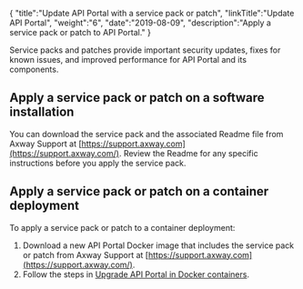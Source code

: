 {
    "title":"Update API Portal with a service pack or patch",
    "linkTitle":"Update API Portal",
    "weight":"6",
    "date":"2019-08-09",
    "description":"Apply a service pack or patch to API Portal."
}

Service packs and patches provide important security updates, fixes for known issues, and improved performance for API Portal and its components.

## Apply a service pack or patch on a software installation

You can download the service pack and the associated Readme file from Axway Support at [https://support.axway.com](https://support.axway.com/). Review the Readme for any specific instructions before you apply the service pack.

## Apply a service pack or patch on a container deployment

To apply a service pack or patch to a container deployment:

1. Download a new API Portal Docker image that includes the service pack or patch from Axway Support at [https://support.axway.com](https://support.axway.com/).
2. Follow the steps in [Upgrade API Portal in Docker containers](/docs/apim_installation/apiportal_docker/upgrade_docker/).
